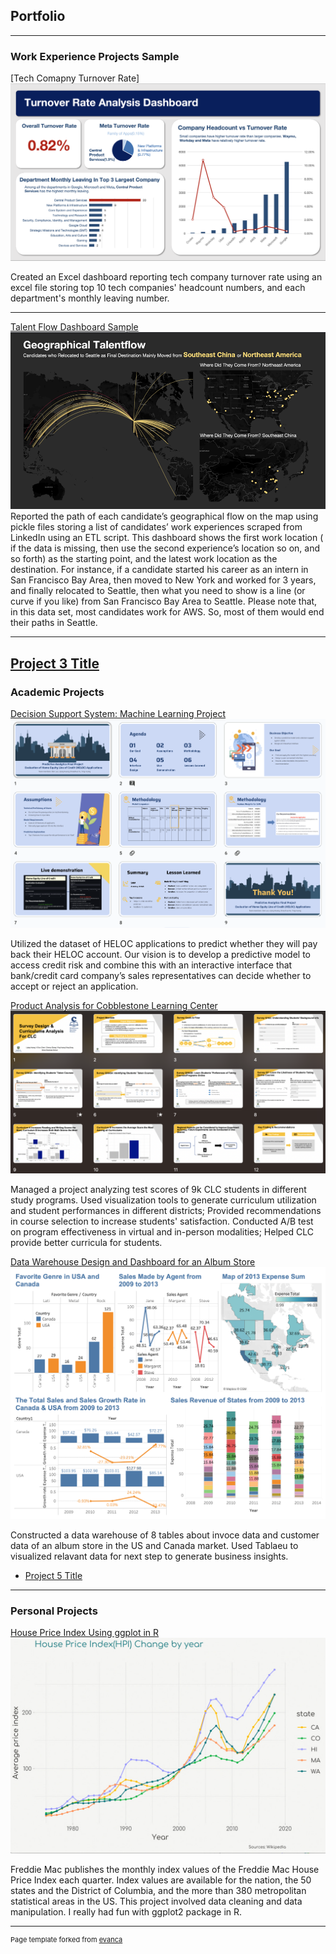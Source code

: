 ## Portfolio

---

### Work Experience Projects Sample 

[Tech Comapny Turnover Rate]
<img src="images/image1.png?raw=true"/>

Created an Excel dashboard reporting tech company turnover rate using an excel file storing top 10 tech companies' headcount numbers, and each department's monthly leaving number.


---
[Talent Flow Dashboard Sample](/pdf/sample_presentation.pdf)
<img src="images/image2.png?raw=true"/>
Reported the path of each candidate’s geographical flow on the map using pickle files storing a list of candidates’ work experiences scraped from LinkedIn using an ETL script.
This dashboard shows the first work location ( if the data is missing, then use the second experience’s location so on, and so forth) as the starting point, and the latest work location as the destination. For instance, if a candidate started his career as an intern in San Francisco Bay Area, then moved to New York and worked for 3 years, and finally relocated to Seattle, then what you need to show is a line (or curve if you like) from San Francisco Bay Area to Seattle. Please note that, in this data set, most candidates work for AWS. So, most of them would end their paths in Seattle.

---
[Project 3 Title](http://example.com/)
---

### Academic Projects

[Decision Support System: Machine Learning Project](/sample_page)
<img src="images/decision support system.png?raw=true"/>

Utilized the dataset of HELOC applications to predict whether they will pay back their HELOC account. Our vision is to develop a predictive model to access credit risk and combine this with an interactive interface that bank/credit card company’s sales representatives can decide whether to accept or reject an application.

[Product Analysis for Cobblestone Learning Center](/sample_page)
<img src="images/CLC project.png?raw=true"/>

Managed a project analyzing test scores of 9k CLC students in different study programs. Used visualization tools to generate curriculum utilization and student performances in different districts; Provided recommendations in course selection to increase students' satisfaction. Conducted A/B test on program effectiveness in virtual and in-person modalities; Helped CLC provide better curricula for students.


[Data Warehouse Design and Dashboard for an Album Store](http://example.com/)
<img src="images/dashboard.png?raw=true"/>

Constructed a data warehouse of 8 tables about invoce data and customer data of an album store in the US and Canada market. Used Tablaeu to visualized relavant data for next step to generate business insights.

- [Project 5 Title](http://example.com/)


---

### Personal Projects

[House Price Index Using ggplot in R](http://example.com/)
<img src="images/353D5D85-4DDF-4110-ADC6-4552D4F87712.JPG?raw=true"/>

Freddie Mac publishes the monthly index values of the Freddie Mac House Price Index each quarter. Index values are available for the nation, the 50 states and the District of Columbia, and the more than 380 metropolitan statistical areas in the US. This project involved data cleaning and data manipulation. I really had fun with ggplot2 package in R.



---
<p style="font-size:11px">Page template forked from <a href="https://github.com/evanca/quick-portfolio">evanca</a></p>
<!-- Remove above link if you don't want to attibute -->
